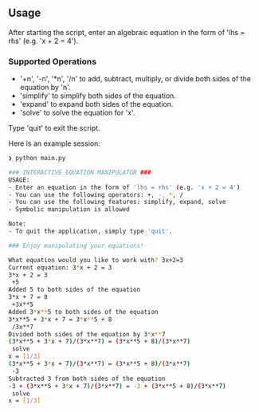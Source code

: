 
## Usage

After starting the script, enter an algebraic equation in the form of 'lhs = rhs' (e.g. 'x + 2 = 4'). 

### Supported Operations 
- '+n', '-n', '*n', '/n' to add, subtract, multiply, or divide both sides of the equation by 'n'.
- 'simplify' to simplify both sides of the equation.
- 'expand' to expand both sides of the equation.
- 'solve' to solve the equation for 'x'.

Type 'quit' to exit the script.

Here is an example session:

```bash
❯ python main.py

### INTERACTIVE EQUATION MANIPULATOR ###
USAGE:
- Enter an equation in the form of 'lhs = rhs' (e.g. 'x + 2 = 4')
- You can use the following operators: +, -, *, /
- You can use the following features: simplify, expand, solve
- Symbolic manipulation is allowed

Note:
- To quit the application, simply type 'quit'.

### Enjoy manipulating your equations!

What equation would you like to work with? 3x+2=3
Current equation: 3*x + 2 = 3
3*x + 2 = 3
 +5
Added 5 to both sides of the equation
3*x + 7 = 8
 +3x**5
Added 3*x**5 to both sides of the equation
3*x**5 + 3*x + 7 = 3*x**5 + 8
 /3x**7
Divided both sides of the equation by 3*x**7
(3*x**5 + 3*x + 7)/(3*x**7) = (3*x**5 + 8)/(3*x**7)
 solve
x = [1/3]
(3*x**5 + 3*x + 7)/(3*x**7) = (3*x**5 + 8)/(3*x**7)
 -3
Subtracted 3 from both sides of the equation
-3 + (3*x**5 + 3*x + 7)/(3*x**7) = -3 + (3*x**5 + 8)/(3*x**7)
 solve
x = [1/3]
```
